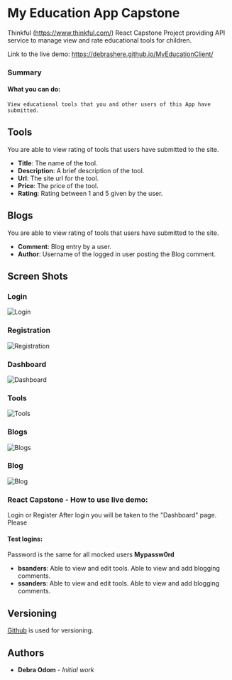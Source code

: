 # My Education App Capstone

Thinkful (https://www.thinkful.com/) React Capstone Project providing API service to manage view and rate educational tools for children.

Link to the live demo:  https://debrashere.github.io/MyEducationClient/


### Summary

  #### What you can do: 
    View educational tools that you and other users of this App have submitted.

## Tools
You are able to view rating of tools that users have submitted to the site.

* **Title**: The name of the tool.
* **Description**: A brief description of the tool.
* **Url**: The site url for the tool.
* **Price**: The price of the tool.
* **Rating**: Rating between 1 and 5 given by the user.

## Blogs
You are able to view rating of tools that users have submitted to the site.

* **Comment**: Blog entry by a user.
* **Author**: Username of the logged in user posting the Blog comment.

## Screen Shots

### Login 
![Login ](https://github.com/debrashere/React-Capstone-Layout/blob/master/React-Capstone-Login-Page.png?raw=true)

### Registration 
![Registration ](https://raw.githubusercontent.com/debrashere/React-Capstone-Layout/master/React-Capstone-Register-Page.png)

### Dashboard 
![Dashboard ](https://github.com/debrashere/React-Capstone-Layout/blob/master/React-Capstone-Dashboard.png?raw=true)

### Tools 
![Tools ](https://github.com/debrashere/React-Capstone-Layout/blob/master/React-Capstone-Tools-Page.png?raw=true)

### Blogs 
![Blogs ](https://github.com/debrashere/React-Capstone-Layout/blob/master/React-Capstone-Blogs-Page.png?raw=true)

### Blog 
![Blog ](https://github.com/debrashere/React-Capstone-Layout/blob/master/React-Capstone-Blog-Page.png?raw=true)

### React Capstone - How to use live demo:
Login or Register
After login you will be taken to the "Dashboard" page.  
Please

#### Test logins:

  Password is the same for all mocked users **Mypassw0rd**
  * **bsanders**: Able to view and edit tools.  Able to view and add blogging comments.
  * **ssanders**: Able to view and edit tools.  Able to view and add blogging comments.
 

## Versioning

 [Github](https://github.com/) is used for versioning.

## Authors

* **Debra Odom** - *Initial work* 